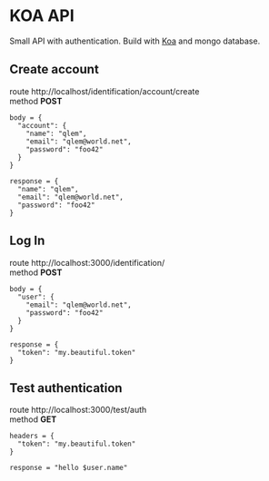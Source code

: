 # KOA API
Small API with authentication. Build with [Koa](https://koajs.com/) and mongo database.

## Create account
route http://localhost/identification/account/create  
method **POST**
```
body = {
  "account": {
    "name": "qlem",
    "email": "qlem@world.net",
    "password": "foo42"
  }
}

response = {
  "name": "qlem",
  "email": "qlem@world.net",
  "password": "foo42"
}
```

## Log In
route http://localhost:3000/identification/  
method **POST**
```
body = {
  "user": {
    "email": "qlem@world.net",
    "password": "foo42"
  }
}

response = {
  "token": "my.beautiful.token"
}
```

## Test authentication
route http://localhost:3000/test/auth  
method **GET**
```
headers = {
  "token": "my.beautiful.token"
}

response = "hello $user.name"
```
